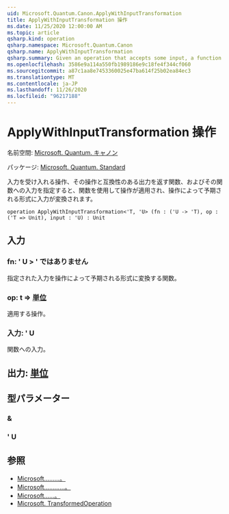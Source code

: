 ```yaml
---
uid: Microsoft.Quantum.Canon.ApplyWithInputTransformation
title: ApplyWithInputTransformation 操作
ms.date: 11/25/2020 12:00:00 AM
ms.topic: article
qsharp.kind: operation
qsharp.namespace: Microsoft.Quantum.Canon
qsharp.name: ApplyWithInputTransformation
qsharp.summary: Given an operation that accepts some input, a function that returns an output compatible with that operation, and an input to that function, applies the operation using the function to transform the input to a form expected by the operation.
ms.openlocfilehash: 3586e9a114a550fb1989186e9c18fe4f344cf060
ms.sourcegitcommit: a87c1aa8e7453360025e47ba614f25b02ea84ec3
ms.translationtype: MT
ms.contentlocale: ja-JP
ms.lasthandoff: 11/26/2020
ms.locfileid: "96217188"
---
```

# <a name="applywithinputtransformation-operation"></a>ApplyWithInputTransformation 操作

名前空間: [Microsoft. Quantum. キャノン](xref:Microsoft.Quantum.Canon)

パッケージ: [Microsoft. Quantum. Standard](https://nuget.org/packages/Microsoft.Quantum.Standard)


入力を受け入れる操作、その操作と互換性のある出力を返す関数、およびその関数への入力を指定すると、関数を使用して操作が適用され、操作によって予期される形式に入力が変換されます。

```qsharp
operation ApplyWithInputTransformation<'T, 'U> (fn : ('U -> 'T), op : ('T => Unit), input : 'U) : Unit
```


## <a name="input"></a>入力

### <a name="fn--u---t"></a>fn: ' U > ' ではありません

指定された入力を操作によって予期される形式に変換する関数。


### <a name="op--t--unit"></a>op: t => [単位](xref:microsoft.quantum.lang-ref.unit) 

適用する操作。


### <a name="input--u"></a>入力: ' U

関数への入力。



## <a name="output--unit"></a>出力: [単位](xref:microsoft.quantum.lang-ref.unit)



## <a name="type-parameters"></a>型パラメーター

### <a name="t"></a>&


### <a name="u"></a>' U



## <a name="see-also"></a>参照

- [Microsoft.........。](xref:Microsoft.Quantum.Canon.ApplyWithInputTransformationA)
- [Microsoft............。](xref:Microsoft.Quantum.Canon.ApplyWithInputTransformationC)
- [Microsoft......。](xref:Microsoft.Quantum.Canon.ApplyWithInputTransformationCA)
- [Microsoft. TransformedOperation](xref:Microsoft.Quantum.Canon.TransformedOperation)